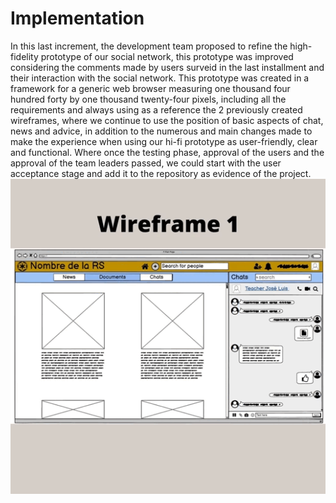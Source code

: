 # Implementation
In this last increment, the development team proposed to refine the high-fidelity prototype of our social network, this prototype was improved considering the comments made by users surveid in the last installment and their interaction with the social network. This prototype was created in a framework for a generic web browser measuring one thousand four hundred forty by one thousand twenty-four pixels, including all the requirements and always using as a reference the 2 previously created wireframes, where we continue to use the position of basic aspects of chat, news and advice, in addition to the numerous and main changes made to make the experience when using our hi-fi prototype as user-friendly, clear and functional. Where once the testing phase, approval of the users and the approval of the team leaders passed, we could start with the user acceptance stage and add it to the repository as evidence of the project.
![](https://github.com/AndyTue/LIS/blob/main/Imag%C3%A9nes/Interfaz%20(Gr%C3%A1ficas)/Design%20process.gif)  
